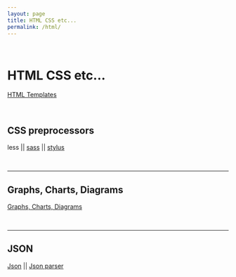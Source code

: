 ```yaml
---
layout: page
title: HTML CSS etc...
permalink: /html/
---
```


<br/>

# HTML CSS etc...

<a href="/html/templates/">HTML Templates</a>

<br/>

## CSS preprocessors

less || <a href="/css/preprocessors/sass/">sass</a> ||
<a href="/css/preprocessors/stylus/">stylus</a>

<br/>
<hr/>

## Graphs, Charts, Diagrams

<a href="/charts/">Graphs, Charts, Diagrams</a>

<br/>
<hr/>

## JSON

<a href="/json/">Json</a> || <a href="http://www.jsoneditoronline.org/" rel="nofollow">Json parser</a>
